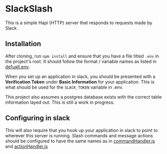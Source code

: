 # SlackSlash
This is a simple Hapi (HTTP) server that responds to requests made by Slack.

## Installation

After cloning, run `npm install` and ensure that you have a file titled `.env` in the project's root. It should follow the format / variable names as listed in [defualt.env](./default.env).

When you set up an application in slack, you should be presented with a **Verification Token** under **Basic Information** for your application. This is what should be used for the `SLACK_TOKEN` variable in .env.

This project also assumes a postgres database exists with the correct table information layed out. This is still a work in progress.

## Configuring in slack
This will also require that you hook up your application in slack to point to wherever this server is running. Slash commands and message actions should be configured to have the same names as in [commandHandler.js](./src/commands/commandHandler.js) and [actionHandler.js](./src/actions/actionHandler.js)